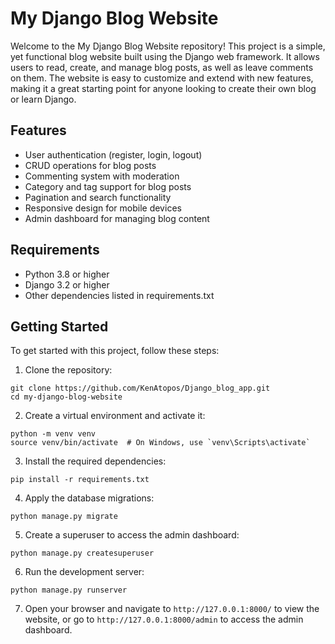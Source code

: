 # My Django Blog Website
Welcome to the My Django Blog Website repository! This project is a simple, yet functional blog website built using the Django web framework. It allows users to read, create, and manage blog posts, as well as leave comments on them. The website is easy to customize and extend with new features, making it a great starting point for anyone looking to create their own blog or learn Django.

## Features
- User authentication (register, login, logout)
- CRUD operations for blog posts
- Commenting system with moderation
- Category and tag support for blog posts
- Pagination and search functionality
- Responsive design for mobile devices
- Admin dashboard for managing blog content

## Requirements
- Python 3.8 or higher
- Django 3.2 or higher
- Other dependencies listed in requirements.txt

## Getting Started
To get started with this project, follow these steps:

1. Clone the repository:

```
git clone https://github.com/KenAtopos/Django_blog_app.git
cd my-django-blog-website
```

2. Create a virtual environment and activate it:

```
python -m venv venv
source venv/bin/activate  # On Windows, use `venv\Scripts\activate`
```
3. Install the required dependencies:

```
pip install -r requirements.txt
```

4. Apply the database migrations:

```
python manage.py migrate
```

5. Create a superuser to access the admin dashboard:

```
python manage.py createsuperuser
```

6. Run the development server:

```
python manage.py runserver
```

7. Open your browser and navigate to `http://127.0.0.1:8000/` to view the website, or go to `http://127.0.0.1:8000/admin` to access the admin dashboard.


